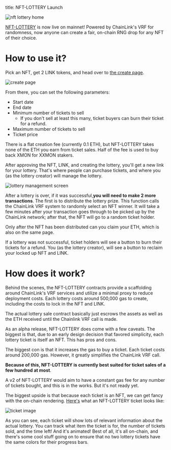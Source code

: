 title: NFT-LOTTERY Launch

![nft lottery home](https://i.imgur.com/0cK61gt.png)

[NFT-LOTTERY](https://nft-lottery.xyz/#/) is now live on mainnet! Powered by ChainLink's VRF for randomness, now anyone can create a fair, on-chain RNG drop for any NFT of their choice.

# How to use it?

Pick an NFT, get 2 LINK tokens, and head over to [the create page](https://nft-lottery.xyz/#/create).

![create page](https://i.imgur.com/Zd7ZEng.png)

From there, you can set the following parameters:

* Start date
* End date
* Minimum number of tickets to sell
  * If you don't sell at least this many, ticket buyers can burn their ticket for a refund.
* Maximum number of tickets to sell
* Ticket price

There is a flat creation fee (currently 0.1 ETH), but NFT-LOTTERY takes none of the ETH you earn from ticket sales. Half of the fee is used to buy back XMON for XXMON stakers.

After approving the NFT, LINK, and creating the lottery, you'll get a new link for your lottery. That's where people can purchase tickets, and where you (as the lottery creator) will manage the lottery.

![lottery management screen](https://i.imgur.com/EMOtgPW.png)

After a lottery is over,  if it was successful,**you will need to make 2 more transactions**. The first is to distribute the lottery prize. This function calls the ChainLink VRF system to randomly select an NFT winner. It will take a few minutes after your transaction goes through to be picked up by the ChainLink network; after that, the NFT will go to a random ticket holder.

Only after the NFT has been distributed can you claim your ETH, which is also on the same page.

If a lottery was not successful, ticket holders will see a button to burn their tickets for a refund. You (as the lottery creator), will see a button to reclaim your locked up NFT and LINK.

# How does it work?

Behind the scenes, the NFT-LOTTERY contracts provide a scaffolding around ChainLink's VRF services and utilize a minimal proxy to reduce deployment costs. Each lottery costs around 500,000 gas to create, including the costs to lock in the NFT and LINK.

The actual lottery sale contract basically just escrows the assets as well as the ETH received until the Chainlink VRF call is made.

As an alpha release, NFT-LOTTERY does come with a few caveats. The biggest is that, due to an early design decision that favored simplicity, each lottery ticket is itself an NFT. This has pros and cons.

The biggest con is that it increases the gas to buy a ticket. Each ticket costs around 200,000 gas. However, it greatly simplifies the ChainLink VRF call.

**Because of this, NFT-LOTTERY is currently best suited for ticket sales of a few hundred at most**.

A v2 of NFT-LOTTERY would aim to have a constant gas fee for any number of tickets bought, and this is in the works. But it's not ready yet.

The biggest upside is that because each ticket is an NFT, we can get fancy with the on-chain rendering. [Here's](https://opensea.io/assets/0x1d2abd03eaeb28188ba7e3fae4ecd127db531b7a/1) what an NFT-LOTTERY ticket looks like:

![ticket image](https://i.imgur.com/nfgq8Jr.png)

As you can see, each ticket will show lots of relevant information about the actual lottery. You can track what item the ticket is for, the number of tickets sold, and the time left! And it's animated! Best of all, it's all on-chain, and there's some cool stuff going on to ensure that no two lottery tickets have the same colors for their progress bars.